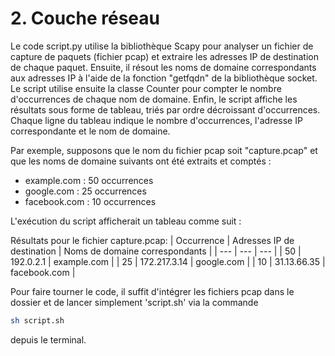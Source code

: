 # 2. Couche réseau

Le code script.py utilise la bibliothèque Scapy pour analyser un fichier de capture de paquets (fichier pcap) et extraire les adresses IP de destination de chaque paquet. Ensuite, il résout les noms de domaine correspondants aux adresses IP à l'aide de la fonction "getfqdn" de la bibliothèque socket. Le script utilise ensuite la classe Counter pour compter le nombre d'occurrences de chaque nom de domaine. Enfin, le script affiche les résultats sous forme de tableau, triés par ordre décroissant d'occurrences. Chaque ligne du tableau indique le nombre d'occurrences, l'adresse IP correspondante et le nom de domaine.

Par exemple, supposons que le nom du fichier pcap soit "capture.pcap" et que les noms de domaine suivants ont été extraits et comptés :

- example.com : 50 occurrences
- google.com : 25 occurrences
- facebook.com : 10 occurrences

L'exécution du script afficherait un tableau comme suit :

Résultats pour le fichier capture.pcap:
| Occurrence | Adresses IP de destination | Noms de domaine correspondants |
| --- | --- | --- |
| 50 | 192.0.2.1 | example.com |
| 25 | 172.217.3.14 | google.com |
| 10 | 31.13.66.35 | facebook.com |


Pour faire tourner le code, il suffit d'intégrer les fichiers pcap dans le dossier et de lancer simplement 'script.sh' via la commande 
```bash
sh script.sh
```
depuis le terminal.

